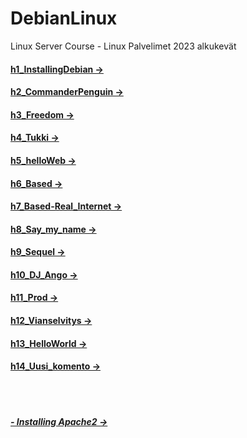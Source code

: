 # DebianLinux
Linux Server Course - Linux Palvelimet 2023 alkukevät


#### [h1_InstallingDebian ->](https://github.com/LiljestromNadja/DebianLinux/blob/main/h1_InstallingDebian.md)  
#### [h2_CommanderPenguin ->](https://github.com/LiljestromNadja/DebianLinux/blob/main/h2_CommanderPenguin.md)  
#### [h3_Freedom ->](https://github.com/LiljestromNadja/DebianLinux/blob/main/h3_Freedom.md)  
#### [h4_Tukki ->](https://github.com/LiljestromNadja/DebianLinux/blob/main/h4_Tukki.md)  
#### [h5_helloWeb ->](https://github.com/LiljestromNadja/DebianLinux/blob/main/h5_helloWeb.md)  
#### [h6_Based ->](https://github.com/LiljestromNadja/DebianLinux/blob/main/h6_Based.md)  
#### [h7_Based-Real_Internet ->](https://github.com/LiljestromNadja/DebianLinux/blob/main/h7_Based-Real_Internet.md)  
#### [h8_Say_my_name ->](https://github.com/LiljestromNadja/DebianLinux/blob/main/h8_Say_my_name.md)  
#### [h9_Sequel ->](https://github.com/LiljestromNadja/DebianLinux/blob/main/h9_Sequel.md)  
#### [h10_DJ_Ango ->](https://github.com/LiljestromNadja/DebianLinux/blob/main/h10_DJ_Ango.md)  
#### [h11_Prod ->](https://github.com/LiljestromNadja/DebianLinux/blob/main/h11_Prod.md)  
#### [h12_Vianselvitys ->](https://github.com/LiljestromNadja/DebianLinux/blob/main/h12_Vianselvitys.md)  
#### [h13_HelloWorld ->](https://github.com/LiljestromNadja/DebianLinux/blob/main/h13_HelloWorld.md)  
#### [h14_Uusi_komento ->](https://github.com/LiljestromNadja/DebianLinux/blob/main/h14_Uusi_komento.md)  
<br></br>

##### [- Installing Apache2 ->](https://github.com/LiljestromNadja/DebianLinux/blob/main/InstallingApache2.md)


